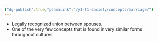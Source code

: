 ```yaml
---
{"dg-publish":true,"permalink":"/y1-t1-society/concepts/marriage/"}
---
```


- Legally recognized union between spouses.
- One of the very few concepts that is found in very similar forms throughout cultures. 